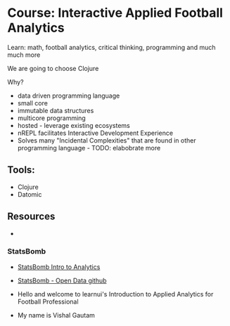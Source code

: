 # Course: Interactive Applied Football Analytics

Learn: math, football analytics, critical thinking, programming and much much more

We are going to choose Clojure

Why?

- data driven programming language
- small core
- immutable data structures
- multicore programming
- hosted - leverage existing ecosystems
- nREPL facilitates Interactive Development Experience
- Solves many "Incidental Complexities" that are found in other programming language - TODO: elabobrate more

## Tools:
- Clojure
- Datomic

## Resources
-

### StatsBomb
- [StatsBomb Intro to Analytics](https://statsbomb-courses.thinkific.com/courses/take/introduction-to-football-analytics)
- [StatsBomb - Open Data github](https://github.com/statsbomb/open-data)


- Hello and welcome to learnui's Introduction to Applied Analytics for Football Professional
- My name is Vishal Gautam
